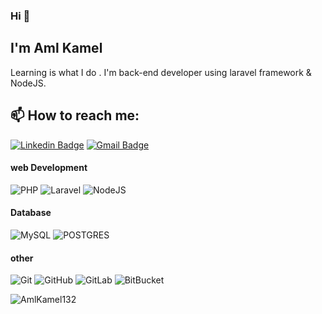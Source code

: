 ### Hi 👋
## I'm Aml Kamel
Learning is what I do  .
I'm back-end developer using laravel framework & NodeJS.


## 📫 How to reach me:
[![Linkedin Badge](https://img.shields.io/badge/-LinkedIn-blue?style=flat-square&logo=Linkedin&logoColor=white&link=https://www.linkedin.com/in/aml-kamel/)](https://www.linkedin.com/in/aml-kamel/)
[![Gmail Badge](https://img.shields.io/badge/-amlkamel132@gmail.com-c14438?style=flat-square&logo=Gmail&logoColor=white&link=mailto:amlkamel132@gmail.com)](mailto:amlkamel132@gmail.com)

#### web Development
![PHP](https://img.shields.io/badge/-php-blue?style=flat-square&logo=php&logoColor=white)
![Laravel](https://img.shields.io/badge/-Laravel-red?style=flat-square&logo=Laravel&logoColor=white)
![NodeJS](https://img.shields.io/badge/Node.js-43853D?style=for-the-badge&logo=node.js&logoColor=white)




#### Database
![MySQL](https://img.shields.io/badge/-MySQL-darkblue?style=flat-square&logo=mysql&logoColor=white)
![POSTGRES](https://img.shields.io/badge/PostgreSQL-316192?style=for-the-badge&logo=postgresql&logoColor=white)

#### other
![Git](https://img.shields.io/badge/-Git-black?style=flat-square&logo=git&logoColor=white)
![GitHub](https://img.shields.io/badge/-GitHub-181717?style=flat-square&logo=github&logoColor=white)
![GitLab](https://img.shields.io/badge/-GitLab-FCA121?style=flat-square&logo=gitlab&logoColor=white)
![BitBucket](https://img.shields.io/badge/-BitBucket-darkblue?style=flat-square&logo=bitbucket&logoColor=white)


![AmlKamel132](https://github-readme-stats.vercel.app/api?username=AmlKamel132&theme=blue-green)

